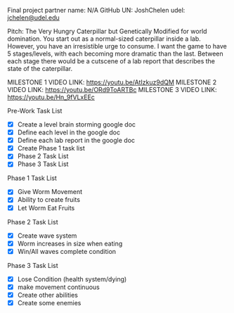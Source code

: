Final project partner name: N/A
GitHub UN: JoshChelen
udel: jchelen@udel.edu

Pitch: The Very Hungry Caterpillar but Genetically Modified for world domination.
You start out as a normal-sized caterpillar inside a lab. However, you have an irresistible
urge to consume. I want the game to have 5 stages/levels, with each becoming more dramatic
than the last. Between each stage there would be a cutscene of a lab report that describes
the state of the caterpillar. 

MILESTONE 1 VIDEO LINK: https://youtu.be/AtIzkuz9dQM
MILESTONE 2 VIDEO LINK: https://youtu.be/ORd9ToARTBc
MILESTONE 3 VIDEO LINK: https://youtu.be/Hn_9fVLxEEc

Pre-Work Task List
-[X] Create a level brain storming google doc
-[X] Define each level in the google doc
-[X] Define each lab report in the google doc
-[X] Create Phase 1 task list
-[X] Phase 2 Task List
-[X] Phase 3 Task List

Phase 1 Task List
-[X] Give Worm Movement
-[X] Ability to create fruits
-[X] Let Worm Eat Fruits

Phase 2 Task List
-[X] Create wave system
-[X] Worm increases in size when eating
-[X] Win/All waves complete condition

Phase 3 Task List
-[X] Lose Condition (health system/dying)
-[X] make movement continuous
-[X] Create other abilities
-[X] Create some enemies
